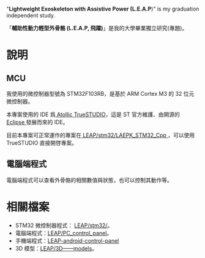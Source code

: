 "**Lightweight Exoskeleton with Assistive Power (L.E.A.P**)" is my graduation independent study.

「**輔助性動力輕型外骨骼 (L.E.A.P, 飛躍)**」是我的大學畢業獨立研究(專題)。

# 說明

## MCU

我使用的微控制器型號為 STM32F103RB，是基於 ARM Cortex M3 的 32 位元微控制器。

本專案使用的 IDE 爲[ Atollic TrueSTUDIO](https://atollic.com/truestudio/)，這是 ST 官方維護、由開源的[ Eclipse ](https://www.eclipse.org/downloads/)發展而來的 IDE。

目前本專案可正常運作的專案在[ LEAP/stm32/LAEPK_STM32_Cpp ](https://github.com/ziteh/LEAP/tree/master/stm32/LAEPK_STM32_Cpp)，可以使用 TrueSTUDIO 直接開啓專案。

## 電腦端程式

電腦端程式可以查看外骨骼的相關數值與狀態，也可以控制其動作等。

# 相關檔案

* STM32 微控制器程式： [LEAP/stm32/](https://github.com/ziteh/LEAP/tree/master/stm32/)。
* 電腦端程式：[LEAP/PC_control_panel](https://github.com/ziteh/LEAP/tree/master/PC_control_panel)。
* 手機端程式：[LEAP-android-control-panel](https://github.com/ziteh/LEAP-android-control-panel)
* 3D 模型：[LEAP/3D——models](https://github.com/ziteh/LEAP/tree/master/3D_models)。

